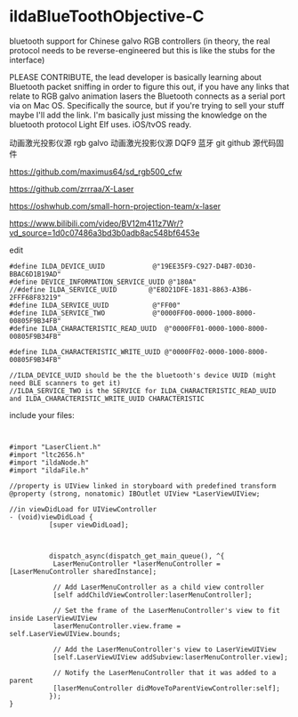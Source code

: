 # ildaBlueToothObjective-C
bluetooth support for Chinese galvo RGB controllers (in theory, the real protocol needs to be reverse-engineered but this is like the stubs for the interface)

PLEASE CONTRIBUTE, the lead developer is basically learning about Bluetooth packet sniffing in order to figure this out, if you have any links that relate to RGB galvo animation lasers the Bluetooth connects as a serial port via on Mac OS. Specifically the source, but if you're trying to sell your stuff maybe I'll add the link. I'm basically just missing the knowledge on the bluetooth protocol Light Elf uses. iOS/tvOS ready.


动画激光投影仪源
rgb galvo 动画激光投影仪源 DQF9 蓝牙 git github 源代码固件

https://github.com/maximus64/sd_rgb500_cfw

https://github.com/zrrraa/X-Laser

https://oshwhub.com/small-horn-projection-team/x-laser

https://www.bilibili.com/video/BV12m411z7Wr/?vd_source=1d0c07486a3bd3b0adb8ac548bf6453e



edit
```
#define ILDA_DEVICE_UUID            @"19EE35F9-C927-D4B7-0D30-BBAC6D1B19AD"
#define DEVICE_INFORMATION_SERVICE_UUID @"180A"
//#define ILDA_SERVICE_UUID        @"E8D21DFE-1831-8863-A3B6-2FFF68F83219"
#define ILDA_SERVICE_UUID           @"FF00"
#define ILDA_SERVICE_TWO            @"0000FF00-0000-1000-8000-00805F9B34FB"
#define ILDA_CHARACTERISTIC_READ_UUID  @"0000FF01-0000-1000-8000-00805F9B34FB"

#define ILDA_CHARACTERISTIC_WRITE_UUID @"0000FF02-0000-1000-8000-00805F9B34FB"

//ILDA_DEVICE_UUID should be the the bluetooth's device UUID (might need BLE scanners to get it)
//ILDA_SERVICE_TWO is the SERVICE for ILDA_CHARACTERISTIC_READ_UUID and ILDA_CHARACTERISTIC_WRITE_UUID CHARACTERISTIC

```


include your files:
```


#import "LaserClient.h"
#import "ltc2656.h"
#import "ildaNode.h"
#import "ildaFile.h"
          
//property is UIView linked in storyboard with predefined transform
@property (strong, nonatomic) IBOutlet UIView *LaserViewUIView;

//in viewDidLoad for UIViewController
- (void)viewDidLoad {
          [super viewDidLoad];



          dispatch_async(dispatch_get_main_queue(), ^{
           LaserMenuController *laserMenuController = [LaserMenuController sharedInstance];
          
           // Add LaserMenuController as a child view controller
           [self addChildViewController:laserMenuController];
          
           // Set the frame of the LaserMenuController's view to fit inside LaserViewUIView
           laserMenuController.view.frame = self.LaserViewUIView.bounds;
          
           // Add the LaserMenuController's view to LaserViewUIView
           [self.LaserViewUIView addSubview:laserMenuController.view];
          
           // Notify the LaserMenuController that it was added to a parent
           [laserMenuController didMoveToParentViewController:self];
          });
}
